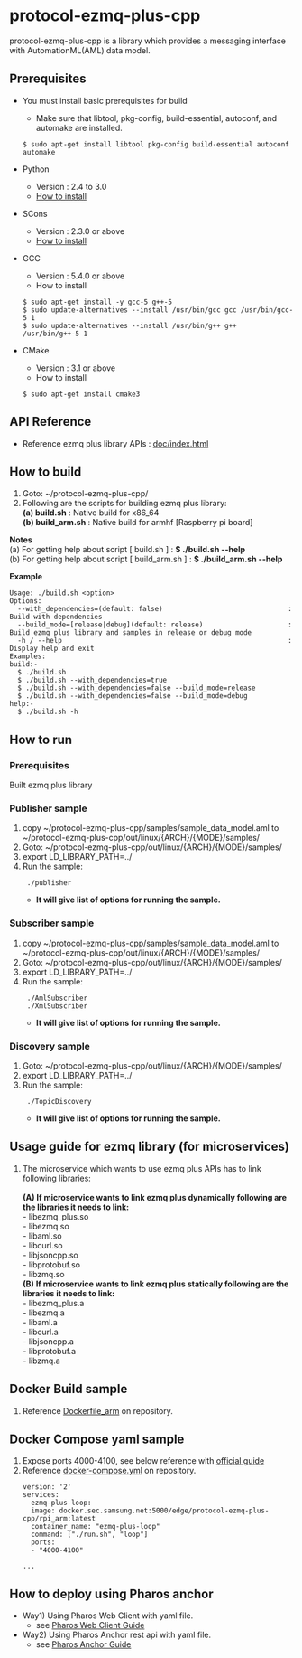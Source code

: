 # protocol-ezmq-plus-cpp

protocol-ezmq-plus-cpp is a library which provides a messaging interface with AutomationML(AML) data model.

## Prerequisites ##
 - You must install basic prerequisites for build
   - Make sure that libtool, pkg-config, build-essential, autoconf, and automake are installed.
   ```
   $ sudo apt-get install libtool pkg-config build-essential autoconf automake
   ```

- Python
  - Version : 2.4 to 3.0
  - [How to install](https://wiki.python.org/moin/BeginnersGuide/Download)

- SCons
  - Version : 2.3.0 or above
  - [How to install](http://scons.org/doc/2.3.0/HTML/scons-user/c95.html)

- GCC
  - Version : 5.4.0 or above
  - How to install
  ```
  $ sudo apt-get install -y gcc-5 g++-5
  $ sudo update-alternatives --install /usr/bin/gcc gcc /usr/bin/gcc-5 1
  $ sudo update-alternatives --install /usr/bin/g++ g++ /usr/bin/g++-5 1
  ```

- CMake
  - Version : 3.1 or above
  - How to install
  ```
  $ sudo apt-get install cmake3
  ```

## API Reference ##
- Reference ezmq plus library APIs : [doc/index.html](doc/index.html)

## How to build ##
1. Goto: ~/protocol-ezmq-plus-cpp/</br>
2. Following are the scripts for building ezmq plus library:</br>
   **(a) build.sh**      : Native build for x86_64</br>
   **(b) build_arm.sh**  : Native build for armhf [Raspberry pi board]</br>

**Notes** </br>
(a) For getting help about script [ build.sh ] : **$ ./build.sh --help** </br>
(b) For getting help about script [ build_arm.sh ] : **$ ./build_arm.sh --help** </br>

**Example**
```
Usage: ./build.sh <option>
Options:
  --with_dependencies=(default: false)                               :  Build with dependencies
  --build_mode=[release|debug](default: release)                     :  Build ezmq plus library and samples in release or debug mode
  -h / --help                                                        :  Display help and exit
Examples:
build:-
  $ ./build.sh
  $ ./build.sh --with_dependencies=true
  $ ./build.sh --with_dependencies=false --build_mode=release
  $ ./build.sh --with_dependencies=false --build_mode=debug
help:-
  $ ./build.sh -h
```

## How to run ##

### Prerequisites ###
 Built ezmq plus library

### Publisher sample ###
1. copy ~/protocol-ezmq-plus-cpp/samples/sample_data_model.aml to ~/protocol-ezmq-plus-cpp/out/linux/{ARCH}/{MODE}/samples/
2. Goto: ~/protocol-ezmq-plus-cpp/out/linux/{ARCH}/{MODE}/samples/
3. export LD_LIBRARY_PATH=../
4. Run the sample:
    ```
     ./publisher
    ```
    - **It will give list of options for running the sample.** </br>

### Subscriber sample ###
1. copy ~/protocol-ezmq-plus-cpp/samples/sample_data_model.aml to ~/protocol-ezmq-plus-cpp/out/linux/{ARCH}/{MODE}/samples/
2. Goto: ~/protocol-ezmq-plus-cpp/out/linux/{ARCH}/{MODE}/samples/
3. export LD_LIBRARY_PATH=../
4. Run the sample:
    ```
     ./AmlSubscriber
     ./XmlSubscriber
    ```
    - **It will give list of options for running the sample.** </br>

### Discovery sample ###
1. Goto: ~/protocol-ezmq-plus-cpp/out/linux/{ARCH}/{MODE}/samples/
2. export LD_LIBRARY_PATH=../
3. Run the sample:
    ```
     ./TopicDiscovery
    ```
    - **It will give list of options for running the sample.** </br>

## Usage guide for ezmq library (for microservices)

1. The microservice which wants to use ezmq plus APIs has to link following libraries:</br></br>
   **(A) If microservice wants to link ezmq plus dynamically following are the libraries it needs to link:**</br>
        - libezmq_plus.so</br>
        - libezmq.so</br>
        - libaml.so</br>
        - libcurl.so</br>
        - libjsoncpp.so</br>
        - libprotobuf.so</br>
        - libzmq.so </br>
   **(B) If microservice wants to link ezmq plus statically following are the libraries it needs to link:**</br>
        - libezmq_plus.a</br>
        - libezmq.a</br>
        - libaml.a</br>
        - libcurl.a</br>
        - libjsoncpp.a</br>
        - libprotobuf.a</br>
        - libzmq.a </br>

## Docker Build sample ##
1. Reference [Dockerfile_arm](Dockerfile_arm) on repository.

## Docker Compose yaml sample ##
1. Expose ports 4000-4100, see below reference with [official guide](https://docs.docker.com/compose/compose-file/compose-file-v2/#ports)
2. Reference [docker-compose.yml](docker-compose.yml) on repository.
    ```
    version: '2'
    services:
      ezmq-plus-loop:
      image: docker.sec.samsung.net:5000/edge/protocol-ezmq-plus-cpp/rpi_arm:latest
      container_name: "ezmq-plus-loop"
      command: ["./run.sh", "loop"]
      ports:
      - "4000-4100"

    ...
    ```

## How to deploy using Pharos anchor ##
- Way1) Using Pharos Web Client with yaml file.
   - see [Pharos Web Client Guide](https://github.sec.samsung.net/RS7-EdgeComputing/system-pharos-web-client)
- Way2) Using Pharos Anchor rest api with yaml file.
   - see [Pharos Anchor Guide](https://github.sec.samsung.net/RS7-EdgeComputing/system-pharos-anchor-go#3-deploy-a-new-service-to-pharos-node-device)